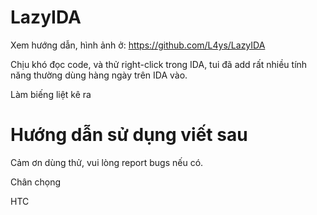 # LazyIDA
Xem hướng dẫn, hình ảnh ở: https://github.com/L4ys/LazyIDA

Chịu khó đọc code, và thử right-click trong IDA, tui đã add rất nhiều tính năng thường dùng hàng ngày trên IDA vào.

Làm biếng liệt kê ra

# Hướng dẫn sử dụng viết sau

Cảm ơn dùng thử, vui lòng report bugs nếu có.

Chân chọng

HTC
